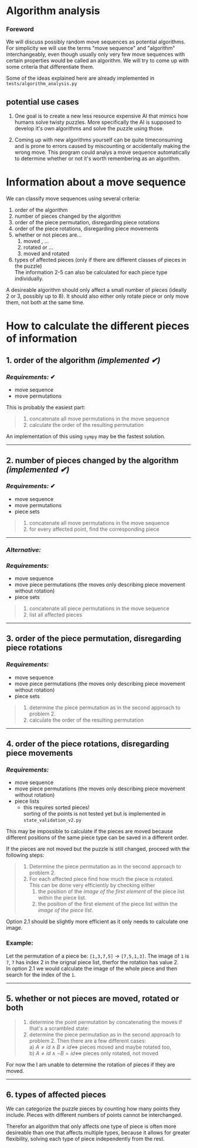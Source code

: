 # Algorithm analysis

### Foreword

We will discuss possibly random move sequences as potential algorithms. For simplicity we will use the terms "move sequence" and "algorithm" interchangeably, even though usually only very few move sequences with certain properties would be called an algorithm. We will try to come up with some criteria that differentiate them.

Some of the ideas explained here are already implemented in `tests/algorithm_analysis.py`

## potential use cases

1. One goal is to create a new less resource expensive AI that mimics how humans solve twisty puzzles. More specifically the AI is supposed to develop it's own algorithms and solve the puzzle using those.

2. Coming up with new algorithms yourself can be quite timeconsuming and is prone to errors caused by miscounting or accidentally making the wrong move. This program could analys a move sequence automatically to determine whether or not it's worth remembering as an algorithm.

# Information about a move sequence

We can classify move sequences using several criteria:
1. order of the algorithm
2. number of pieces changed by the algorithm
3. order of the piece permutation, disregarding piece rotations
4. order of the piece rotations, disregarding piece movements
5. whether or not pieces are...
   1. moved , ...
   2. rotated or ...
   3. moved and rotated
6. types of affected pieces (only if there are different classes of pieces in the puzzle)</br>
   The information 2-5 can also be calculated for each piece type individually.

A desireable algorithm should only affect a small number of pieces (ideally 2 or 3, possibly up to 8).
It should also either only rotate piece or only move them, not both at the same time.

# How to calculate the different pieces of information

## 1. order of the algorithm _(implemented ✔)_

### ***Requirements:*** ✔
- move sequence
- move permutations

This is probably the easiest part:
> 1. concatenate all move permutations in the move sequence
> 2. calculate the order of the resulting permutation

An implementation of this using `sympy` may be the fastest solution.

---

## 2. number of pieces changed by the algorithm _(implemented ✔)_

### ***Requirements:*** ✔
- move sequence
- move permutations
- piece sets

> 1. concatenate all move permutations in the move sequence
> 2. for every affected point, find the corresponding piece

---

### ***Alternative:***

### ***Requirements:***
- move sequence
- move piece permutations (the moves only describing piece movement without rotation)
- piece sets

> 1. concatenate all piece permutations in the move sequence
> 2. list all affected pieces

---

## 3. order of the piece permutation, disregarding piece rotations
### ***Requirements:***
- move sequence
- move piece permutations (the moves only describing piece movement without rotation)
- piece sets

> 1. determine the piece permutation as in the second approach to problem 2.
> 2. calculate the order of the resulting permutation

---

## 4. order of the piece rotations, disregarding piece movements

### ***Requirements:***
- move sequence
- move piece permutations (the moves only describing piece movement without rotation)
- piece lists
  - this requires sorted pieces!</br>
    sorting of the points is not tested yet but is implemented in `state_validation_v2.py`

This may be impossible to calculate if the pieces are moved because different positions of the same piece type can be saved in a different order.

If the pieces are not moved but the puzzle is still changed, proceed with the following steps:

> 1. Determine the piece permutation as in the second approach to problem 2.
> 2. For each affected piece find how much the piece is rotated.</br>
>    This can be done very efficiently by checking either
>    1.  the position of the *image of the first element* of the piece list within the piece list.
>    2. the position of the first element of the piece list within the *image of the piece list*.

Option 2.1 should be slightly more efficient as it only needs to calculate one image.

### Example:
Let the permutation of a piece be: `[1,3,7,5]` -> `[7,5,1,3]`.
The image of `1` is `7`, `7` has index 2 in the orignal piece list, therfor the rotation has value 2.</br>
In option 2.1 we would calculate the image of the whole piece and then search for the index of the `1`.

---

## 5. whether or not pieces are moved, rotated or both

> 1. determine the point permutation by concatenating the moves
> if that's a scrambled state:
> 2. determine the piece permutation as in the second approach to problem 2.
> Then there are a few different cases:</br>
>    a) $A \neq id \land B \neq id \iff$ pieces moved and maybe rotated too, </br>
>    b) $A \neq id\land \lnot B = id \iff$ pieces only rotated, not moved

For now the I am unable to determine the rotation of pieces if they are moved.

---

## 6. types of affected pieces

We can categorize the puzzle pieces by counting how many points they include. Pieces with different numbers of points cannot be interchanged.

Therefor an algorithm that only affects one type of piece is often more desireable than one that affects multiple types, because it allows for greater flexibility, solving each type of piece independently from the rest.